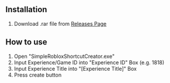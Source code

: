 ## Installation
1. Download .rar file from [Releases Page](https://github.com/Dogewaw/simple-roblox-shortcut-creator/releases/latest)
## How to use
1. Open "SimpleRobloxShortcutCreator.exe"
2. Input Experience/Game ID into "Experience ID" Box (e.g. 1818)
3. Input Experience Title into "[Experience Title]" Box
4. Press create button
